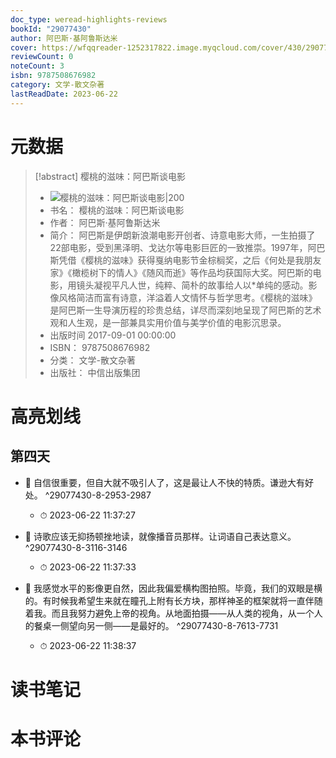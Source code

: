 ```yaml
---
doc_type: weread-highlights-reviews
bookId: "29077430"
author: 阿巴斯·基阿鲁斯达米
cover: https://wfqqreader-1252317822.image.myqcloud.com/cover/430/29077430/t7_29077430.jpg
reviewCount: 0
noteCount: 3
isbn: 9787508676982
category: 文学-散文杂著
lastReadDate: 2023-06-22
---
```

# 元数据
> [!abstract] 樱桃的滋味：阿巴斯谈电影
> - ![ 樱桃的滋味：阿巴斯谈电影|200](https://wfqqreader-1252317822.image.myqcloud.com/cover/430/29077430/t7_29077430.jpg)
> - 书名： 樱桃的滋味：阿巴斯谈电影
> - 作者： 阿巴斯·基阿鲁斯达米
> - 简介： 阿巴斯是伊朗新浪潮电影开创者、诗意电影大师，一生拍摄了22部电影，受到黑泽明、戈达尔等电影巨匠的一致推崇。1997年，阿巴斯凭借《樱桃的滋味》获得戛纳电影节金棕榈奖，之后《何处是我朋友家》《橄榄树下的情人》《随风而逝》等作品均获国际大奖。阿巴斯的电影，用镜头凝视平凡人世，纯粹、简朴的故事给人以*单纯的感动。影像风格简洁而富有诗意，洋溢着人文情怀与哲学思考。《樱桃的滋味》是阿巴斯一生导演历程的珍贵总结，详尽而深刻地呈现了阿巴斯的艺术观和人生观，是一部兼具实用价值与美学价值的电影沉思录。
> - 出版时间 2017-09-01 00:00:00
> - ISBN： 9787508676982
> - 分类： 文学-散文杂著
> - 出版社： 中信出版集团

# 高亮划线

## 第四天


- 📌 自信很重要，但自大就不吸引人了，这是最让人不快的特质。谦逊大有好处。 ^29077430-8-2953-2987
    - ⏱ 2023-06-22 11:37:27 

- 📌 诗歌应该无抑扬顿挫地读，就像播音员那样。让词语自己表达意义。 ^29077430-8-3116-3146
    - ⏱ 2023-06-22 11:37:33 

- 📌 我感觉水平的影像更自然，因此我偏爱横构图拍照。毕竟，我们的双眼是横的。有时候我希望生来就在瞳孔上附有长方块，那样神圣的框架就将一直伴随着我。而且我努力避免上帝的视角。从地面拍摄——从人类的视角，从一个人的餐桌一侧望向另一侧——是最好的。 ^29077430-8-7613-7731
    - ⏱ 2023-06-22 11:38:37 
# 读书笔记

# 本书评论
